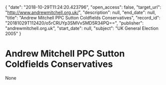 {
  "date": "2018-10-29T11:24:20.423796", 
  "open_access": false, 
  "target_url": "http://www.andrewmitchell.org.uk/", 
  "description": null, 
  "end_date": null, 
  "title": "Andrew Mitchell PPC Sutton Coldfields Conservatives", 
  "record_id": "20181029T112420/o5rCRUYp3SMVvSMD5R34PQ==", 
  "publisher": "andrewmitchell.org.uk", 
  "start_date": null, 
  "subject": "UK General Election 2005"
}

# Andrew Mitchell PPC Sutton Coldfields Conservatives

None